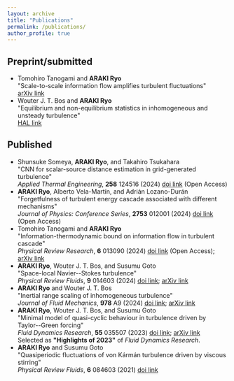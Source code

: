 ```yaml
---
layout: archive
title: "Publications"
permalink: /publications/
author_profile: true
---
```


<!--
{% if site.author.googlescholar %}
  <div class="wordwrap">You can also find my articles on <a href="{{site.author.googlescholar}}">my Google Scholar profile</a>.</div>
{% endif %}

{% include base_path %}

{% for post in site.publications reversed %}
  {% include archive-single.html %}
{% endfor %}
 -->

## Preprint/submitted

- Tomohiro Tanogami and **ARAKI Ryo** \
  "Scale-to-scale information flow amplifies turbulent fluctuations" \
  [arXiv link](https://arxiv.org/abs/2408.03635)
- Wouter J. T. Bos and **ARAKI Ryo** \
  "Equilibrium and non-equilibrium statistics in inhomogeneous and unsteady turbulence" \
  [HAL link](https://hal.science/hal-04967602)


## Published

- Shunsuke Someya, **ARAKI Ryo**, and Takahiro Tsukahara \
  "CNN for scalar-source distance estimation in grid-generated turbulence" \
  _Applied Thermal Engineering_, **258** 124516 (2024) [doi link](https://doi.org/10.1016/j.applthermaleng.2024.124516) (Open Access)
- **ARAKI Ryo**, Alberto Vela-Martı́n, and Adrián Lozano-Durán \
  "Forgetfulness of turbulent energy cascade associated with different mechanisms" \
  _Journal of Physics: Conference Series_, **2753** 012001 (2024) [doi link](https://dx.doi.org/10.1088/1742-6596/2753/1/012001) (Open Access)
- Tomohiro Tanogami and **ARAKI Ryo** \
  "Information-thermodynamic bound on information flow in turbulent cascade" \
  _Physical Review Research_, **6** 013090 (2024) [doi link](https://doi.org/10.1103/PhysRevResearch.6.013090) (Open Access); [arXiv link](https://arxiv.org/abs/2206.11163)
- **ARAKI Ryo**, Wouter J. T. Bos, and Susumu Goto \
  "Space-local Navier--Stokes turbulence" \
  _Physical Review Fluids_, **9** 014603 (2024) [doi link](https://doi.org/10.1103/PhysRevFluids.9.014603); [arXiv link](https://arxiv.org/abs/2308.07255)
- **ARAKI Ryo** and Wouter J. T. Bos \
  "Inertial range scaling of inhomogeneous turbulence" \
  _Journal of Fluid Mechanics_, **978** A9 (2024) [doi link](https://doi.org/10.1017/jfm.2023.940); [arXiv link](https://arxiv.org/abs/2210.14516)
- **ARAKI Ryo**, Wouter J. T. Bos, and Susumu Goto \
  "Minimal model of quasi-cyclic behaviour in turbulence driven by Taylor--Green forcing" \
  _Fluid Dynamics Research_, **55** 035507 (2023) [doi link](https://doi.org/10.1088/1873-7005/acdff7); [arXiv link](https://arxiv.org/abs/2112.03417) \
  Selected as **"Highlights of 2023"** of _Fluid Dynamics Research_.
- **ARAKI Ryo** and Susumu Goto \
  "Quasiperiodic fluctuations of von Kármán turbulence driven by viscous stirring" \
  _Physical Review Fluids_, **6** 084603 (2021) [doi link](https://doi.org/10.1103/PhysRevFluids.6.084603)
